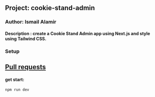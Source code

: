 ## Project: cookie-stand-admin

### Author: Ismail Alamir 

#### Description : create a Cookie Stand Admin app using Next.js and style using Tailwind CSS.

### Setup

## [Pull requests](https://github.com/IsmailAlamir/cookie-stand-admin/pull/1)

#### get start:
```
npm run dev
```
